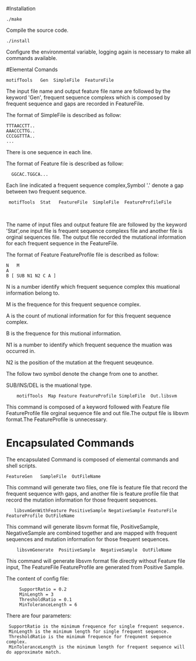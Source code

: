 #Installation

    ./make 
 
Compile the source code.
 
    ./install
   
Configure the environmental variable, logging again is necessary to make all commands available.


#Elemental Comands 

    motifTools   Gen  SimpleFile  FeatureFile 
  
The input file name and output feature file name are followed by the keyword 'Gen', frequent sequence complexs which is composed by frequent sequence and gaps are recorded in FeatureFile. 

The format of SimpleFile is described as follow:

    TTTAACCTT.. 
    AAACCCTTG.. 
    CCCGGTTTA..
    ...
    
There is one sequence in each line.

 
The format of Feature file is described as follow:

      GGCAC.TGGCA...
    
Each line indicated a frequent sequence complex,Symbol '.' denote  a gap between two frequent sequence. 



     motifTools  Stat   FeatureFile  SimpleFile  FeatureProfileFile
   

  
  The name of input files and output feature file are followed by the keyword 'Stat',one input file is frequent sequence complexs file and another file is orginal sequences 
file. The output file recorded the mutational information for each  frequent sequence in 
the FeatureFile. 


The format of Feature FeatureProfile  file is described as follow:
 
   
    N   M 
    A
    B [ SUB N1 N2 C A ]
    
    
  N is a number identify which frequent sequence complex this muational information belong to.
  
  M is the frequence for this frequent sequence complex.
  
  A is the count of mutional information for for this frequent sequence complex.
  
  B is the frequence for this mutional information.
  
  N1 is a number to identify which frequent sequence the muation was occurred in.
  
  N2 is the position of the mutation at the frequent seuqeunce.
  
  The follow two symbol denote the change from one to another. 
  
  SUB/INS/DEL is the muational type. 



        motifTools  Map Feature FeatureProfile SimpleFile  Out.libsvm
        

  This command is composed of a keyword followed with Feature file FeatureProfile file orginal sequence file and out file.The output file is libsvm format.The FeatureProfile is unnecessary. 
   
   
 
# Encapsulated Commands

The encapsulated Command is composed of elemental commands and shell scripts.  

    FeatureGen   SampleFile  OutFileName

   This command will generate two files, one file is feature file that record the frequent sequence with gaps, and another file is feature profile file that record the mutation information for those frequent sequences.
   

       libsvmGenWithFeature PositiveSample NegativeSample FeatureFile FeatureProfile OutFileName

  This command will generate libsvm format file, PositiveSample, NegativeSample are combined together and are mapped with frequent sequences and mutation information for those frequent sequences.

        libsvmGenerate  PositiveSample  NegativeSample  OutFileName

  This command will generate libsvm format file directly without Feature file input, The FeatureFile FeatureProfile are generated from Positive Sample.
  
  
The content of config file:

         SupportRatio = 0.2
         MinLength = 3
         ThresholdRatio = 0.1
         MinToleranceLength = 6

There are four parameters:


     SupportRatio is the minimum frequence for single frequent sequence.
     MinLength is the minimum length for single frequent sequence.
     ThresholdRatio is the minimum frequence for frequnent sequence complex.
     MinToleranceLength is the minimum length for frequent sequence will do approximate match.

